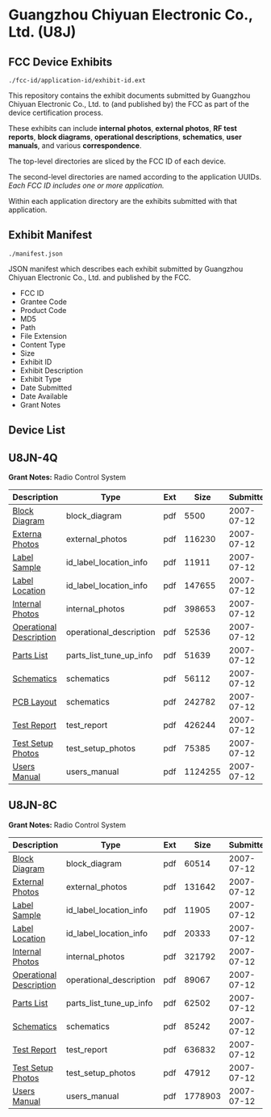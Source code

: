 # Guangzhou Chiyuan Electronic Co., Ltd. (U8J)
## FCC Device Exhibits

```
./fcc-id/application-id/exhibit-id.ext
```

This repository contains the exhibit documents submitted by Guangzhou Chiyuan Electronic Co., Ltd. to (and published by) the FCC as part of the device certification process.

These exhibits can include **internal photos**, **external photos**, **RF test reports**, **block diagrams**, **operational descriptions**, **schematics**, **user manuals**, and various **correspondence**.

The top-level directories are sliced by the FCC ID of each device.

The second-level directories are named according to the application UUIDs. *Each FCC ID includes one or more application.*

Within each application directory are the exhibits submitted with that application. 

## Exhibit Manifest

```
./manifest.json
```

JSON manifest which describes each exhibit submitted by Guangzhou Chiyuan Electronic Co., Ltd. and published by the FCC.

- FCC ID
- Grantee Code
- Product Code
- MD5
- Path
- File Extension
- Content Type
- Size
- Exhibit ID
- Exhibit Description
- Exhibit Type
- Date Submitted
- Date Available
- Grant Notes

## Device List
## U8JN-4Q
**Grant Notes:** Radio Control System

| Description | Type | Ext | Size | Submitted | Available |
| ----------- | ---- | --- | ---- | --------- | --------- |
| [Block Diagram](U8JN-4Q/b1011fe304ccb7362a47809c2999a797/814919.pdf) | block_diagram | pdf | 5500 | 2007-07-12 | 2007-07-12 |
| [Externa Photos](U8JN-4Q/b1011fe304ccb7362a47809c2999a797/814925.pdf) | external_photos | pdf | 116230 | 2007-07-12 | 2007-07-12 |
| [Label Sample](U8JN-4Q/b1011fe304ccb7362a47809c2999a797/814927.pdf) | id_label_location_info | pdf | 11911 | 2007-07-12 | 2007-07-12 |
| [Label Location](U8JN-4Q/b1011fe304ccb7362a47809c2999a797/814929.pdf) | id_label_location_info | pdf | 147655 | 2007-07-12 | 2007-07-12 |
| [Internal Photos](U8JN-4Q/b1011fe304ccb7362a47809c2999a797/814931.pdf) | internal_photos | pdf | 398653 | 2007-07-12 | 2007-07-12 |
| [Operational Description](U8JN-4Q/b1011fe304ccb7362a47809c2999a797/814935.pdf) | operational_description | pdf | 52536 | 2007-07-12 | 2007-07-12 |
| [Parts List](U8JN-4Q/b1011fe304ccb7362a47809c2999a797/814921.pdf) | parts_list_tune_up_info | pdf | 51639 | 2007-07-12 | 2007-07-12 |
| [Schematics](U8JN-4Q/b1011fe304ccb7362a47809c2999a797/814923.pdf) | schematics | pdf | 56112 | 2007-07-12 | 2007-07-12 |
| [PCB Layout](U8JN-4Q/b1011fe304ccb7362a47809c2999a797/814936.pdf) | schematics | pdf | 242782 | 2007-07-12 | 2007-07-12 |
| [Test Report](U8JN-4Q/b1011fe304ccb7362a47809c2999a797/814937.pdf) | test_report | pdf | 426244 | 2007-07-12 | 2007-07-12 |
| [Test Setup Photos](U8JN-4Q/b1011fe304ccb7362a47809c2999a797/814938.pdf) | test_setup_photos | pdf | 75385 | 2007-07-12 | 2007-07-12 |
| [Users Manual](U8JN-4Q/b1011fe304ccb7362a47809c2999a797/814933.pdf) | users_manual | pdf | 1124255 | 2007-07-12 | 2007-07-12 |
## U8JN-8C
**Grant Notes:** Radio Control System

| Description | Type | Ext | Size | Submitted | Available |
| ----------- | ---- | --- | ---- | --------- | --------- |
| [Block Diagram](U8JN-8C/8f691bd448a914567dc7988473f92b35/814903.pdf) | block_diagram | pdf | 60514 | 2007-07-12 | 2007-07-12 |
| [External Photos](U8JN-8C/8f691bd448a914567dc7988473f92b35/814905.pdf) | external_photos | pdf | 131642 | 2007-07-12 | 2007-07-12 |
| [Label Sample](U8JN-8C/8f691bd448a914567dc7988473f92b35/814906.pdf) | id_label_location_info | pdf | 11905 | 2007-07-12 | 2007-07-12 |
| [Label Location](U8JN-8C/8f691bd448a914567dc7988473f92b35/814907.pdf) | id_label_location_info | pdf | 20333 | 2007-07-12 | 2007-07-12 |
| [Internal Photos](U8JN-8C/8f691bd448a914567dc7988473f92b35/814908.pdf) | internal_photos | pdf | 321792 | 2007-07-12 | 2007-07-12 |
| [Operational Description](U8JN-8C/8f691bd448a914567dc7988473f92b35/814910.pdf) | operational_description | pdf | 89067 | 2007-07-12 | 2007-07-12 |
| [Parts List](U8JN-8C/8f691bd448a914567dc7988473f92b35/814913.pdf) | parts_list_tune_up_info | pdf | 62502 | 2007-07-12 | 2007-07-12 |
| [Schematics](U8JN-8C/8f691bd448a914567dc7988473f92b35/814904.pdf) | schematics | pdf | 85242 | 2007-07-12 | 2007-07-12 |
| [Test Report](U8JN-8C/8f691bd448a914567dc7988473f92b35/814911.pdf) | test_report | pdf | 636832 | 2007-07-12 | 2007-07-12 |
| [Test Setup Photos](U8JN-8C/8f691bd448a914567dc7988473f92b35/814912.pdf) | test_setup_photos | pdf | 47912 | 2007-07-12 | 2007-07-12 |
| [Users Manual](U8JN-8C/8f691bd448a914567dc7988473f92b35/814909.pdf) | users_manual | pdf | 1778903 | 2007-07-12 | 2007-07-12 |
